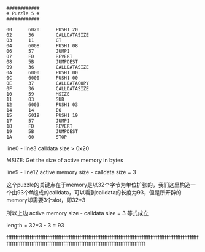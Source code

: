 ```assembly
############
# Puzzle 5 #
############

00      6020      PUSH1 20
02      36        CALLDATASIZE
03      11        GT
04      6008      PUSH1 08
06      57        JUMPI
07      FD        REVERT
08      5B        JUMPDEST
09      36        CALLDATASIZE
0A      6000      PUSH1 00
0C      6000      PUSH1 00
0E      37        CALLDATACOPY
0F      36        CALLDATASIZE
10      59        MSIZE
11      03        SUB
12      6003      PUSH1 03
14      14        EQ
15      6019      PUSH1 19
17      57        JUMPI
18      FD        REVERT
19      5B        JUMPDEST
1A      00        STOP
```





line0 - line3  calldata size > 0x20

MSIZE:  Get the size of active memory in bytes

line9 - line12  active memory size - calldata size = 3



这个puzzle的关键点在于memory是以32个字节为单位扩张的，我们这里构造一个由93个ff组成的calldata，可以看到calldata的长度为93，但是所开辟的memory却需要3个slot，即32*3

所以上边 active memory size - calldata size = 3 等式成立



length = 32*3 - 3 = 93

ffffffffffffffffffffffffffffffffffffffffffffffffffffffffffffffffffffffffffffffffffffffffffffffffffffffffffffffffffffffffffffffffffffffffffffffffffffffffffffffffffffffffffffffffffffffffff







